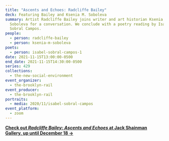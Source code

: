 ```yaml
---
title: "Ascents and Echoes: Radcliffe Bailey"
deck: Featuring Bailey and Ksenia M. Soboleva
summary: Artist Radcliffe Bailey joins writer and art historian Ksenia M.
  Soboleva for a conversation. We conclude with a poetry reading by Isabel
  Sobral Campos.
people:
  - person: radcliffe-bailey
  - person: ksenia-m-soboleva
poets:
  - person: isabel-sobral-campos-1
date: 2021-11-15T13:00:00-0500
end_date: 2021-11-15T14:30:00-0500
series: 429
collections:
  - the-new-social-environment
event_organizer:
  - the-brooklyn-rail
event_producer:
  - the-brooklyn-rail
portraits:
  - media: 2020/11/isabel-sobral-campos
event_platform:
  - zoom
---
```

**[Check out *Radcliffe Bailey: Ascents and Echoes* at Jack Shainman Gallery, up until December 18 →](https://jackshainman.com/exhibitions/radcliffe_bailey)**